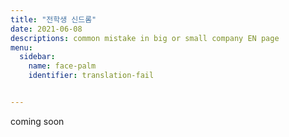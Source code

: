 ```yaml
---
title: "전학생 신드롬"
date: 2021-06-08
descriptions: common mistake in big or small company EN page
menu:
  sidebar:
    name: face-palm
    identifier: translation-fail


---
```


coming soon
